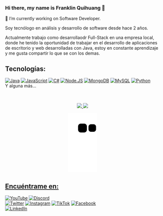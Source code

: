 ### Hi there, my name is Franklin Quihuang 👋

🔭 I’m currently working on Software Developer. 

Soy tecnólogo en análisis y desarrollo de software desde hace 2 años.

Actualmente trabajo como desarrollaodr Full-Stack en una empresa local, donde he tenido la oportunidad de trabajar en el desarrollo de aplicaciones de escritorio y web desarrolladas con Java, estoy en constante aprendizaje y me gusta compartir lo que se con los demas.


## Tecnologías:

[![Java](https://img.shields.io/badge/Java-007396?style=for-the-badge&logo=java&logoColor=white&labelColor=101010)]()
[![JavaScript](https://img.shields.io/badge/JavaScript-F7DF1E?style=for-the-badge&logo=javascript&logoColor=white&labelColor=101010)]()
[![C#](https://img.shields.io/badge/C%20Sharp-007396?style=for-the-badge&logo=c&logoColor=white&labelColor=101010)]()
[![Node.JS](https://img.shields.io/badge/Node.JS-339933?style=for-the-badge&logo=node.js&logoColor=white&labelColor=101010)]()
[![MongoDB](https://img.shields.io/badge/MongoDB-47A248?style=for-the-badge&logo=mongodb&logoColor=white&labelColor=101010)]()
[![MySQL](https://img.shields.io/badge/MySQL-4479A1?style=for-the-badge&logo=mysql&logoColor=white&labelColor=101010)]()
[![Python](https://img.shields.io/badge/Python-FFE873?style=for-the-badge&logo=python&logoColor=white&labelColor=101010)]()
</br>
Y alguna más...

</br>
</br>

<div align="center">
  <a href="https://github.com/quihuang">
  <img height="180em" src="https://github-readme-stats.vercel.app/api?username=quihuang&show_icons=true&theme=dracula&include_all_commits=true&count_private=true"/>
  <img height="180em" src="https://github-readme-stats.vercel.app/api/top-langs/?username=DavidTorres91&layout=compact&langs_count=7&theme=dracula"/>
    
  ![Snake animation](https://github.com/rafaballerini/rafaballerini/blob/output/github-contribution-grid-snake.svg)   
</div>

## Encuéntrame en:

[![YouTube](https://img.shields.io/badge/YouTube-Quihuang_by_Franklin_Quihuang-FF0000?style=for-the-badge&logo=youtube&logoColor=white&labelColor=101010)](https://www.youtube.com/channel/UCMcfpBqXtG0431fStuJrqiQ)
[![Discord](https://img.shields.io/badge/Discord-quihuang-5865F2?style=for-the-badge&logo=discord&logoColor=white&labelColor=101010)](https://quihuang.com/discord)
</br>
[![Twitter](https://img.shields.io/badge/Twitter-@GermanQuihuang-1DA1F2?style=for-the-badge&logo=twitter&logoColor=white&labelColor=101010)](https://twitter.com/GermanQuihuang)
[![Instagram](https://img.shields.io/badge/Instagram-@quihuang_f.g-E4405F?style=for-the-badge&logo=instagram&logoColor=white&labelColor=101010)](https://www.instagram.com/quihuang_f.g/)
[![TikTok](https://img.shields.io/badge/TikTok-@quihuangg20-69C9D0?style=for-the-badge&logo=tiktok&logoColor=white&labelColor=101010)](https://tiktok.com/@quihuangg20)
[![Facebook](https://img.shields.io/badge/Facebook-@quihuang-1877F2?style=for-the-badge&logo=facebook&logoColor=white&labelColor=101010)](https://www.facebook.com/franklingerman.quihuang)
</br>
[![LinkedIn](https://img.shields.io/badge/LinkedIn-quihuang-0077B5?style=for-the-badge&logo=linkedin&logoColor=white&labelColor=101010)](https://www.linkedin.com/in/quihuang/)

<!--
**quihuang/quihuang** is a ✨ _special_ ✨ repository because its `README.md` (this file) appears on your GitHub profile.

Here are some ideas to get you started:

- 🔭 I’m currently working on ...
- 🌱 I’m currently learning ...
- 👯 I’m looking to collaborate on ...
- 🤔 I’m looking for help with ...
- 💬 Ask me about ...
- 📫 How to reach me: ...
- 😄 Pronouns: ...
- ⚡ Fun fact: ...
-->
